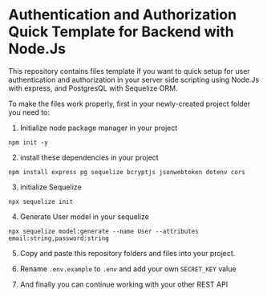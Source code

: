 # Authentication and Authorization Quick Template for Backend with Node.Js
This repository contains files template if you want to quick setup for user authentication and authorization in your server side scripting 
using Node.Js with express, and PostgresQL with Sequelize ORM.

To make the files work properly, first in your newly-created project folder you need to:

1. Initialize node package manager in your project
```
npm init -y
```

2. install these dependencies in your project
```
npm install express pg sequelize bcryptjs jsonwebtoken dotenv cors
```

3. initialize Sequelize
```
npx sequelize init
```

4. Generate User model in your sequelize
```
npx sequelize model:generate --name User --attributes email:string,password:string
```

5. Copy and paste this repository folders and files into your project.

6. Rename `.env.example` to `.env` and add your own `SECRET_KEY` value

7. And finally you can continue working with your other REST API